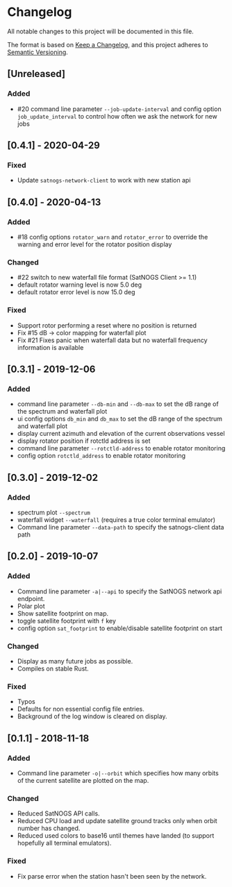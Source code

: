 # Changelog
All notable changes to this project will be documented in this file.

The format is based on [Keep a Changelog](https://keepachangelog.com/en/1.0.0/),
and this project adheres to [Semantic Versioning](https://semver.org/spec/v2.0.0.html).

## [Unreleased]
### Added
- #20 command line parameter `--job-update-interval` and config option
  `job_update_interval` to control how often we ask the network for new jobs

## [0.4.1] - 2020-04-29
### Fixed
- Update `satnogs-network-client` to work with new station api

## [0.4.0] - 2020-04-13
### Added
- #18 config options `rotator_warn` and `rotator_error` to override the warning
  and error level for the rotator position display
  
### Changed
- #22 switch to new waterfall file format (SatNOGS Client >= 1.1)
- default rotator warning level is now 5.0 deg
- default rotator error level is now  15.0 deg

### Fixed
- Support rotor performing a reset where no position is returned
- Fix #15 dB -> color mapping for waterfall plot
- Fix #21 Fixes panic when waterfall data but no waterfall frequency information
  is available

## [0.3.1] - 2019-12-06
### Added
- command line parameter `--db-min` and `--db-max` to set the dB range of the
  spectrum and waterfall plot
- ui config options `db_min` and `db_max` to set the dB range of the spectrum
  and waterfall plot
- display current azimuth and elevation of the current observations vessel
- display rotator position if rotctld address is set
- command line parameter `--rotctld-address` to enable rotator monitoring
- config option `rotctld_address` to enable rotator monitoring

## [0.3.0] - 2019-12-02
### Added
- spectrum plot `--spectrum`
- waterfall widget `--waterfall` (requires a true color terminal emulator)
- Command line parameter `--data-path` to specify the satnogs-client data path

## [0.2.0] - 2019-10-07
### Added
- Command line parameter `-a|--api` to specify the SatNOGS network api endpoint.
- Polar plot
- Show satellite footprint on map.
- toggle satellite footprint with `f` key
- config option `sat_footprint` to enable/disable satellite footprint on start

### Changed
- Display as many future jobs as possible.
- Compiles on stable Rust.

### Fixed
- Typos
- Defaults for non essential config file entries.
- Background of the log window is cleared on display.

## [0.1.1] - 2018-11-18
### Added
- Command line parameter `-o|--orbit` which specifies how many orbits of the
  current satellite are plotted on the map.
 
### Changed
- Reduced SatNOGS API calls.
- Reduced CPU load and update satellite ground tracks only when orbit number
  has changed.
- Reduced used colors to base16 until themes have landed (to support hopefully
  all terminal emulators).

### Fixed
- Fix parse error when the station hasn't been seen by the network.

